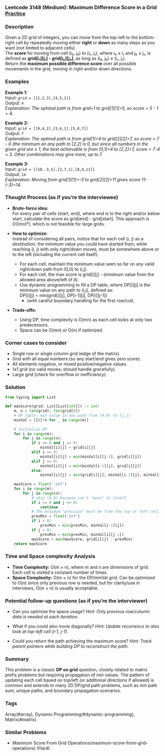 ### Leetcode 3148 (Medium): Maximum Difference Score in a Grid [Practice](https://leetcode.com/problems/maximum-difference-score-in-a-grid)

### Description  
Given a 2D grid of integers, you can move from the top-left to the bottom-right cell by repeatedly moving either **right** or **down** as many steps as you want (not limited to adjacent cells).  
The **score** for moving from cell (i₀, j₀) to (i₁, j₁), where i₀ ≤ i₁ and j₀ ≤ j₁, is defined as **grid[i₁][j₁] - grid[i₀][j₀]**, as long as (i₀, j₀) ≠ (i₁, j₁).  
Return the **maximum possible difference score** over all possible movements in the grid, moving in right and/or down directions.

### Examples  

**Example 1:**  
Input: `grid = [[1,2,3],[4,5,1]]`  
Output: `4`  
*Explanation: The optimal path is from grid=1 to grid[1][1]=5, so score = 5 - 1 = 4.*

**Example 2:**  
Input: `grid = [[9,4,2],[3,6,1],[5,8,7]]`  
Output: `7`  
*Explanation: The optimal path is from grid[1]=4 to grid[2][2]=7, so score = 7 - 0 (the minimum on any path to [2,2] is 0, but since all numbers in the given grid are ≥ 1, the best achievable is from [0,1]=4 to [2,2]=7, score = 7-4 = 3. Other combinations may give more, up to 7.*

**Example 3:**  
Input: `grid = [[10,-3,5],[2,7,1],[8,4,11]]`  
Output: `14`  
*Explanation: Moving from grid[1][1]=-3 to grid[2][2]=11 gives score 11-(-3)=14.*

### Thought Process (as if you’re the interviewee)  
- **Brute-force idea:**  
  For every pair of cells (start, end), where end is to the right and/or below start, calculate the score as grid[end] - grid[start]. This approach is O((mn)²), which is not feasible for large grids.

- **How to optimize:**  
  Instead of considering all pairs, notice that for each cell (i, j) as a *destination*, the *minimum* value you could have started from, while reaching (i, j) with only right/down moves, must be somewhere above or to the left (including the current cell itself).  
  - For each cell, maintain the minimum value seen so far on any valid right/down path from (0,0) to (i,j).
  - For each cell, the max score is grid[i][j] - (minimum value from the allowed area above/left of it).
  - Use dynamic programming to fill a DP table, where DP[i][j] is the minimum value on any path to (i,j), defined as:  
     DP[i][j] = min(grid[i][j], DP[i-1][j], DP[i][j-1])  
     - (with careful boundary handling for the first row/col).

- **Trade-offs:**  
  - Using DP, time complexity is O(mn) as each cell looks at only two predecessors.
  - Space can be O(mn) or O(n) if optimized.

### Corner cases to consider  
- Single row or single column grid (edge of the matrix).
- Grid with all equal numbers (so any start/end gives zero score).
- All elements negative, or mixed positive/negative values.
- 1x1 grid (no valid moves; should handle gracefully).
- Large grid (check for overflow or inefficiency).

### Solution

```python
from typing import List

def maxScore(grid: List[List[int]]) -> int:
    m, n = len(grid), len(grid[0])
    # DP table: min value in any path from (0,0) to (i,j)
    minVal = [[0]*n for _ in range(m)]
    
    # Initialize DP
    for i in range(m):
        for j in range(n):
            if i == 0 and j == 0:
                minVal[i][j] = grid[i][j]
            elif i == 0:
                minVal[i][j] = min(minVal[i][j-1], grid[i][j])
            elif j == 0:
                minVal[i][j] = min(minVal[i-1][j], grid[i][j])
            else:
                minVal[i][j] = min(grid[i][j], minVal[i-1][j], minVal[i][j-1])
    
    maxScore = float('-inf')
    for i in range(m):
        for j in range(n):
            # skip (0,0) because can't "move" to itself
            if i == 0 and j == 0:
                continue
            # The minimum "previous" must be from the top or left cell
            prevMin = float('inf')
            if i > 0:
                prevMin = min(prevMin, minVal[i-1][j])
            if j > 0:
                prevMin = min(prevMin, minVal[i][j-1])
            maxScore = max(maxScore, grid[i][j] - prevMin)
    return maxScore
```

### Time and Space complexity Analysis  

- **Time Complexity:** O(m × n), where m and n are dimensions of grid. Each cell is visited a constant number of times.
- **Space Complexity:** O(m × n) for the DP/minVal grid. Can be optimized to O(n) since only previous row is needed, but for clarity/use in interviews, O(m × n) is usually acceptable.

### Potential follow-up questions (as if you’re the interviewer)  

- Can you optimize the space usage?
  *Hint: Only previous row/column data is needed at each iteration.*

- What if you could also move diagonally?
  *Hint: Update recurrence to also look at top-left cell (i-1, j-1).*

- Could you return the path achieving the maximum score?
  *Hint: Track parent pointers while building DP to reconstruct the path.*

### Summary
This problem is a classic **DP on grid** question, closely related to matrix prefix problems but requiring propagation of *min* values. The pattern of updating each cell based on top/left (or additional directions if allowed) is common and extends to many 2D DP/grid path problems, such as min path sum, unique paths, and boundary propagation scenarios.

### Tags
Array(#array), Dynamic Programming(#dynamic-programming), Matrix(#matrix)

### Similar Problems
- Maximum Score From Grid Operations(maximum-score-from-grid-operations) (Hard)